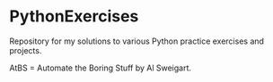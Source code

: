 # PythonExercises
Repository for my solutions to various Python practice exercises and projects. 

AtBS = Automate the Boring Stuff by Al Sweigart.  
